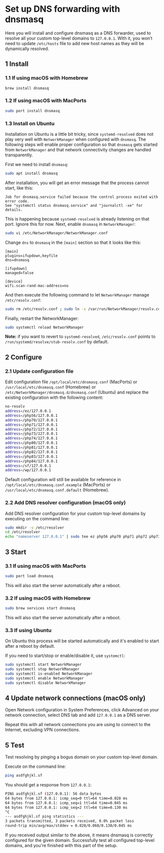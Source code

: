 # Set up DNS forwarding with dnsmasq

Here you will install and configure dnsmasq as a DNS forwarder, used to
resolve all your custom top-level domains to `127.0.0.1`. With it, you won’t
need to update `/etc/hosts` file to add new host names as they will be
dynamically resolved.

## 1 Install

### 1.1 If using macOS with Homebrew

```bash
brew install dnsmasq
```

### 1.2 If using macOS with MacPorts

```bash
sudo port install dnsmasq
```

### 1.3 Install on Ubuntu

Installation on Ubuntu is a little bit tricky, since `systemd-resolved` does not
play very well with `NetworkManager` when configured with `dnsmasq`. The following
steps will enable proper configuration so that `dnsmasq` gets started from 
`NetworkManager` and that network connectivity changes are handled transparently.

First we need to install `dnsmasq`:

```bash
sudo apt install dnsmasq
```

After installation, you will get an error message that the process
cannot start, like this:

```text
Job for dnsmasq.service failed because the control process exited with error code.
See "systemctl status dnsmasq.service" and "journalctl -xe" for details.
```

This is happening because `systemd-resolved` is already listening on that port.
Ignore this for now. Next, enable `dnsmasq` in `NetworkManager`:

```bash
sudo vi /etc/NetworkManager/NetworkManager.conf
```

Change `dns` to `dnsmasq` in the `[main]` section so that it looks like this:

```text
[main]
plugins=ifupdown,keyfile
dns=dnsmasq

[ifupdown]
managed=false

[device]
wifi.scan-rand-mac-address=no
```

And then execute the following command to let `NetworkManager` manage `/etc/resolv.conf`:

```bash
sudo rm /etc/resolv.conf ; sudo ln -s /var/run/NetworkManager/resolv.conf /etc/resolv.conf
```

Finally, restart the NetworkManager:

```bash
sudo systemctl reload NetworkManager
```

**Note:** if you want to revert to `systemd-resolved`,
`/etc/resolv.conf` points to `/run/systemd/resolve/stub-resolv.conf` by default. 

## 2 Configure

### 2.1 Update configuration file

Edit configuration file `/opt/local/etc/dnsmasq.conf` (MacPorts) or
`/usr/local/etc/dnsmasq.conf` (Homebrew) or
`/etc/NetworkManager/dnsmasq.d/dnsmasq.conf` (Ubuntu) and replace the
existing configuration with the following content:

```bash
no-resolv
address=/ez/127.0.0.1
address=/php56/127.0.0.1
address=/php70/127.0.0.1
address=/php71/127.0.0.1
address=/php72/127.0.0.1
address=/php73/127.0.0.1
address=/php74/127.0.0.1
address=/php80/127.0.0.1
address=/php81/127.0.0.1
address=/php82/127.0.0.1
address=/php83/127.0.0.1
address=/php84/127.0.0.1
address=/sf/127.0.0.1
address=/wp/127.0.0.1
```

Default configuration will still be available for reference in
`/opt/local/etc/dnsmasq.conf.example` (MacPorts) or
`/usr/local/etc/dnsmasq.conf.default` (Homebrew).

### 2.2 Add DNS resolver configuration (macOS only)

Add DNS resolver configuration for your custom top-level domains by executing on
the command line:

```bash
sudo mkdir -v /etc/resolver
cd /etc/resolver
echo "nameserver 127.0.0.1" | sudo tee ez php56 php70 php71 php72 php73 php74 php80 php81 php82 php83 php84 sf wp > /dev/null
```

## 3 Start

### 3.1 If using macOS with MacPorts

```bash
sudo port load dnsmasq
```

This will also start the server automatically after a reboot.

### 3.2 If using macOS with Homebrew

```bash
sudo brew services start dnsmasq
```

This will also start the server automatically after a reboot.

### 3.3 If using Ubuntu

On Ubuntu this process will be started automatically and it's enabled
to start after a reboot by default.

If you need to start/stop or enable/disable it, use `systemctl`:

```bash
sudo systemctl start NetworkManager
sudo systemctl stop NetworkManager
sudo systemctl is-enabled NetworkManager
sudo systemctl enable NetworkManager
sudo systemctl disable NetworkManager
```

## 4 Update network connections (macOS only)

Open Network configuration in System Preferences, click Advanced on your network
connection, select DNS tab and add `127.0.0.1` as a DNS server.

Repeat this with all network connections you are using to connect to the
Internet, excluding VPN connections.

## 5 Test

Test resolving by pinging a bogus domain on your custom top-level domain.

Execute on the command line:

```bash
ping asdfghjkl.sf
```

You should get a response from `127.0.0.1`:

```bash
PING asdfghjkl.sf (127.0.0.1): 56 data bytes
64 bytes from 127.0.0.1: icmp_seq=0 ttl=64 time=0.028 ms
64 bytes from 127.0.0.1: icmp_seq=1 ttl=64 time=0.045 ms
64 bytes from 127.0.0.1: icmp_seq=2 ttl=64 time=0.130 ms
^C
--- asdfghjkl.sf ping statistics ---
3 packets transmitted, 3 packets received, 0.0% packet loss
round-trip min/avg/max/stddev = 0.028/0.068/0.130/0.045 ms
```

If you received output similar to the above, it means dnsmasq is correctly
configured for the given domain. Successfully test all configured top-level
domains, and you're finished with this part of the setup.
